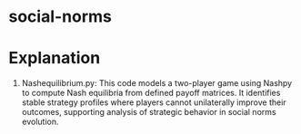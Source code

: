 # social-norms

# Explanation
1. Nashequilibrium.py: This code models a two-player game using Nashpy to compute Nash equilibria from defined payoff matrices. It identifies stable strategy profiles where players cannot unilaterally improve their outcomes, supporting analysis of strategic behavior in social norms evolution.
